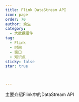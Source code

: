 ```yaml
---
title: Flink DataStream API
icon: page
order: 70
author: 余生
category:
  - 大数据组件
tag:
  - Flink
  - 时间
  - 窗口
  - 知识点
sticky: false
star: true



---
```


主要介绍Flink中的DataStream API

<!-- more -->